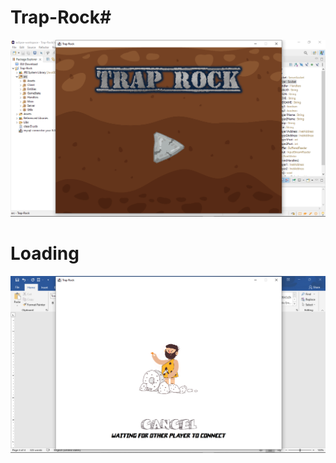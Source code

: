 # Trap-Rock#
 ![alt text](https://raw.githubusercontent.com/ilhamrecca/Trap-Rock/main/trap1.png)

# Loading
![alt text](https://raw.githubusercontent.com/ilhamrecca/Trap-Rock/main/trap2.png)



